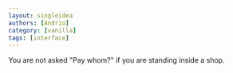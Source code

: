 ```yaml
---
layout: singleidea
authors: [Andrio]
category: [vanilla]
tags: [interface]
---
```

You are not asked "Pay whom?" if you are standing inside a shop.
